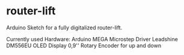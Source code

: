 # router-lift
Arduino Sketch for a fully digitalized router-lift. 

Currently used Hardware:
Arduino MEGA
Microstep Driver Leadshine DM556EU
OLED Display 0,9''
Rotary Encoder for up and down
